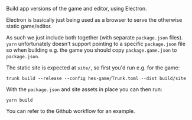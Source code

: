 Build app versions of the game and editor, using Electron.

Electron is basically just being used as a browser to serve the otherwise static game/editor.

As such we just include both together (with separate `package.json` files). `yarn` unfortunately doesn't support pointing to a specific `package.json` file so when building e.g. the game you should copy `package.game.json` to `package.json`.

The static site is expected at `site/`, so first you'd run e.g. for the game:

```
trunk build --release --config hes-game/Trunk.toml --dist build/site
```

With the `package.json` and site assets in place you can then run:

```
yarn build
```

You can refer to the Github workflow for an example.

